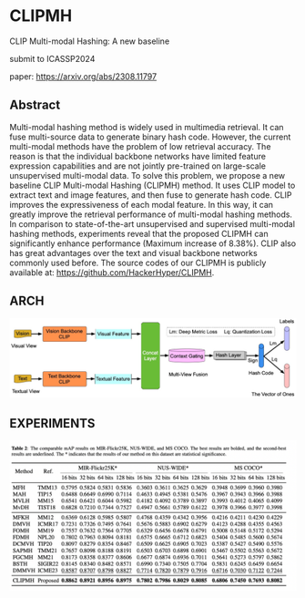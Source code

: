 # CLIPMH
CLIP Multi-modal Hashing: A new baseline

submit to ICASSP2024

paper: https://arxiv.org/abs/2308.11797

## Abstract
Multi-modal hashing method is widely used in multimedia retrieval. It can fuse multi-source data to generate binary hash code. However, the current multi-modal methods have the problem of low retrieval accuracy. The reason is that the individual backbone networks have limited feature expression capabilities and are not jointly pre-trained on large-scale unsupervised multi-modal data. To solve this problem, we propose a new baseline CLIP Multi-modal Hashing (CLIPMH) method. It uses CLIP model to extract text and image features, and then fuse to generate hash code. CLIP improves the expressiveness of each modal feature. In this way, it can greatly improve the retrieval performance of multi-modal hashing methods. In comparison to state-of-the-art unsupervised and supervised multi-modal hashing methods, experiments reveal that the proposed CLIPMH can significantly enhance performance (Maximum increase of $8.38\%$). CLIP also has great advantages over the text and visual backbone networks commonly used before. The source codes of our CLIPMH is publicly available at: https://github.com/HackerHyper/CLIPMH.

## ARCH
<div align="center">
  <img src="https://github.com/HackerHyper/CLIPMH/blob/main/ARCH.jpg">
</div>

## EXPERIMENTS
<div align="center">
  <img src="https://github.com/HackerHyper/CLIPMH/blob/main/exp.png">
</div>

